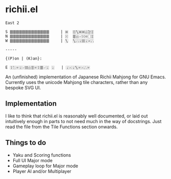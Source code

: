 # richii.el

```
East 2

S 🀫🀫🀫🀫🀫🀫🀫🀫🀫🀫🀫🀫🀫		| 🀜  🀗🀛🀜🀜🀖🀟🀚
N 🀫🀫🀫🀫🀫🀫🀫🀫🀫🀫🀫🀫🀫		| 🀔  🀞🀖🀐🀔🀙🀆🀚
W 🀫🀫🀫🀫🀫🀫🀫🀫🀫🀫🀫🀫🀫		| 🀛  🀛🀒🀎🀡🀎🀁🀒

-----

{(P)on | (K)an}: 

E 🀋🀢🀅🀉🀐🀡🀖🀠🀅🀋🀞🀐🀌 🀎	| 🀈🀃🀈🀛🀅🀃🀒🀅
```

An (unfinished) implementation of Japanese Richii Mahjong for GNU Emacs. Currently uses the unicode Mahjong tile characters, rather than any bespoke SVG UI.

## Implementation
I like to think that richii.el is reasonably well documented, or laid out intuitively enough in parts to not need much in the way of docstrings. Just read the file from the Tile Functions section onwards.

## Things to do
* Yaku and Scoring functions
* Full UI Major mode
* Gameplay loop for Major mode
* Player AI and/or Multiplayer
